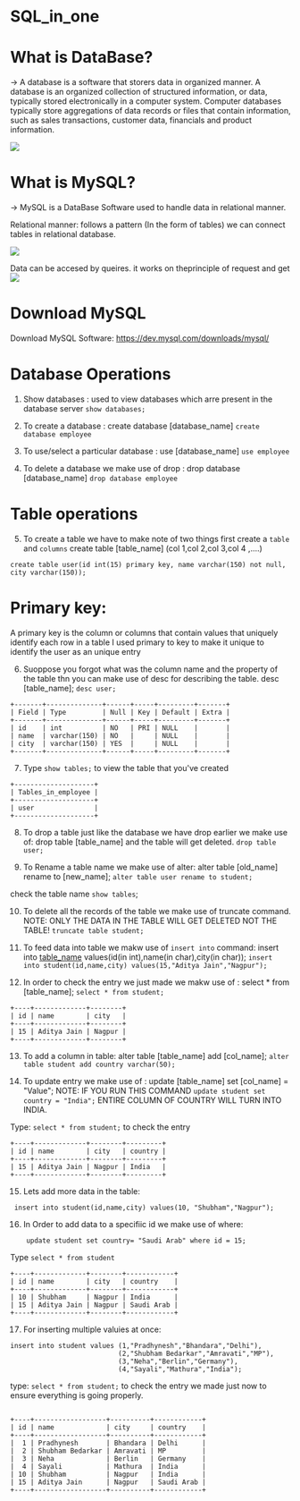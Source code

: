 # SQL_in_one
# What is DataBase?
-> A database is a software that storers data in organized manner.
A database is an organized collection of structured information, or data, typically stored electronically in a computer system.
Computer databases typically store aggregations of data records or files that contain information, such as sales transactions, customer data, financials and product information.

![](https://i0.wp.com/ubiq.co/database-blog/wp-content/uploads/2020/10/enable-mysql-replication.png?resize=730%2C410&ssl=1)

# What is MySQL?
-> MySQL is a DataBase Software used to handle data in relational manner.


Relational manner: follows a pattern (In the form of tables) we can connect tables in relational database.

![](https://www.pragimtech.com/blog/contribute/article_images/2220211210231003/what-is-a-relational-database.jpg)

 Data can be accesed by queires. it works on theprinciple of request and get
![](https://programmer.group/images/article/4afb276e564fd636f0486cd37abeed48.jpg)

# Download MySQL
Download MySQL Software: https://dev.mysql.com/downloads/mysql/

# Database Operations
1. Show databases : used to view databases which arre present in the database server
 ```show databases; ```
 
2. To create a database : create database [database_name]
```create database employee```

3. To use/select a particular database : use [database_name]
```use employee```

4. To delete a database we make use of drop : drop database [database_name]
```drop database employee```

# Table operations
5. To create a table we have to make note of two things first create a ```table``` and ```columns```
create table [table_name] (col 1,col 2,col 3,col 4 ,....)

```create table user(id int(15) primary key, name varchar(150) not null, city varchar(150));```

# Primary key:  
A primary key is the column or columns that contain values that uniquely identify each row in a table
I used primary to key to make it unique to identify the user as an unique entry

6. Suoppose you forgot what was the column name and the property of the table thn you can make use of desc for describing the table. desc [table_name]; 
 ```desc user;```
```
+-------+--------------+------+-----+---------+-------+
| Field | Type         | Null | Key | Default | Extra |
+-------+--------------+------+-----+---------+-------+
| id    | int          | NO   | PRI | NULL    |       |
| name  | varchar(150) | NO   |     | NULL    |       |
| city  | varchar(150) | YES  |     | NULL    |       |
+-------+--------------+------+-----+---------+-------+
```

7. Type ```show tables;``` to view the table that you've created
```
+--------------------+
| Tables_in_employee |
+--------------------+
| user               |
+--------------------+
```
8. To drop a table just like the database we have drop earlier we make use of:  drop table [table_name] and the table will get deleted.
```drop table user;```

9. To Rename a table name we make use of alter: alter table [old_name] rename to [new_name];
 ```alter table user rename to student;```
 
 check the table name ```show tables```;
 
 10. To delete all the records of the table we make use of truncate command.
 NOTE: ONLY THE DATA IN THE  TABLE WILL GET DELETED NOT THE TABLE!
 ```truncate table student;```
 
 11. To feed data into table we makw use of ```insert into``` command: insert into [table_name](id,name,city) values(id(in int),name(in char),city(in char));
 ```insert into student(id,name,city) values(15,"Aditya Jain","Nagpur");```
 
 12. In order to check the entry we just made we makw use of : select * from [table_name];
 ```select * from student;```
 ```
 +----+-------------+--------+
| id | name        | city   |
+----+-------------+--------+
| 15 | Aditya Jain | Nagpur |
+----+-------------+--------+
```
13. To add a column in table: alter table [table_name] add [col_name];
```alter table student add country varchar(50);```

14. To update entry we make use of : update [table_name] set [col_name] = "Value";
NOTE: IF YOU RUN THIS COMMAND ```update student set country = "India";``` ENTIRE COLUMN OF COUNTRY WILL TURN INTO INDIA.

Type: ``` select * from student; ``` to check the entry
```
+----+-------------+--------+---------+
| id | name        | city   | country |
+----+-------------+--------+---------+
| 15 | Aditya Jain | Nagpur | India   |
+----+-------------+--------+---------+
```

15. Lets add more data in the table: 
```
 insert into student(id,name,city) values(10, "Shubham","Nagpur");
 ```
 16. In Order to add data to a specifiic id we make use of where:
 
``` update student set country= "India" where id = 10;
    update student set country= "Saudi Arab" where id = 15;
```

Type ```select * from student```
```
+----+-------------+--------+------------+
| id | name        | city   | country    |
+----+-------------+--------+------------+
| 10 | Shubham     | Nagpur | India      |
| 15 | Aditya Jain | Nagpur | Saudi Arab |
+----+-------------+--------+------------+
```

17. For inserting multiple valuies at once: 
```
insert into student values (1,"Pradhynesh","Bhandara","Delhi"),
                           (2,"Shubham Bedarkar","Amravati","MP"),
                           (3,"Neha","Berlin","Germany"),  
                           (4,"Sayali","Mathura","India");
```

type: ```select * from student;``` to check the entry we made just now to ensure everything is going properly.
```

+----+------------------+----------+------------+
| id | name             | city     | country    |
+----+------------------+----------+------------+
|  1 | Pradhynesh       | Bhandara | Delhi      |
|  2 | Shubham Bedarkar | Amravati | MP         |
|  3 | Neha             | Berlin   | Germany    |
|  4 | Sayali           | Mathura  | India      |
| 10 | Shubham          | Nagpur   | India      |
| 15 | Aditya Jain      | Nagpur   | Saudi Arab |
+----+------------------+----------+------------+
